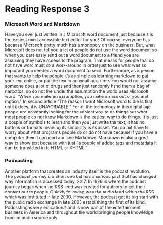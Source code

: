 # Reading Response 3
### Microsoft Word and Markdown 
Have you ever just written in a Microsoft word document just because it is the easiest most accessible text editor for you? Of course, everyone has because Microsoft pretty much has a monopoly on the business. But, what Microsoft does not tell you a lot of people do not use the word document so when you carelessly send out a word document to a friend you are assuming they have access to the program. That means for people that do not have word must do a work-around in order just to see what was so important you needed a word document to send. Furthermore, as a person that wants to help the people it’s as simple as learning markdown to put your text online, or put the text in an email next time. You would not assume someone does a lot of drugs and then just randomly hand them a bag of narcotics, so do not live under the assumption the world uses Microsoft word. “When you make an assumption, you make an ass out of you and mption.” In second article “The reason I want Microsoft word to die is that until it does, it is UNAVOIDABLE.” For all the technology in this digital age people are constantly looking for the easiest way to do things but what most people do not know Markdown is the easiest way to do things. It is just a couple of symbols to learn and then you just write the text, it has no buttons or formats meaning its simplicity is its asset. You do not have to worry about what programs people do or do not have because if you have a computer then it can read and see Markdown. Markdown is also a great way to show text because with just “a couple of added tags and metadata it can be translated in to HTML or XHTML.” 

### Podcasting 
Another platform that created an industry itself is the podcast revolution. The podcast journey is a short one but has a curious past that has changed way information is accessed today, 2017. In 1996 is where the podcast journey began when the RSS feed was created for authors to get their content out to people. Quickly following was the audio feed within the RSS which was instituted in late 2000. However, the podcast got its big start with the public radio exchange in late 2003 establishing the first of its kind. Podcasting is very educational and is now part of the entertainment business in America and throughout the world bringing people knowledge from an audio source only.
